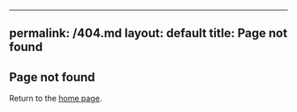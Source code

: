 <!-- 404.html -->
---
permalink: /404.md
layout: default
title: Page not found
---

<section>
  <h2>Page not found</h2>
  <p>Return to the <a href="{{ '/' | relative_url }}">home page</a>.</p>
</section>
